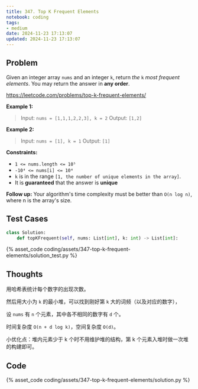 ```yaml
---
title: 347. Top K Frequent Elements
notebook: coding
tags:
- medium
date: 2024-11-23 17:13:07
updated: 2024-11-23 17:13:07
---
```

## Problem

Given an integer array `nums` and an integer `k`, return _the_ `k` _most frequent elements_. You may return the answer in **any order**.

<https://leetcode.com/problems/top-k-frequent-elements/>

**Example 1:**

> Input: `nums = [1,1,1,2,2,3], k = 2`
> Output: `[1,2]`

**Example 2:**

> Input: `nums = [1], k = 1`
> Output: `[1]`

**Constraints:**

- `1 <= nums.length <= 10⁵`
- `-10⁴ <= nums[i] <= 10⁴`
- `k` is in the range `[1, the number of unique elements in the array]`.
- It is **guaranteed** that the answer is **unique**

**Follow up:** Your algorithm's time complexity must be better than `O(n log n)`, where n is the array's size.

## Test Cases

``` python
class Solution:
    def topKFrequent(self, nums: List[int], k: int) -> List[int]:
```

{% asset_code coding/assets/347-top-k-frequent-elements/solution_test.py %}

## Thoughts

用哈希表统计每个数字的出现次数。

然后用大小为 `k` 的最小堆，可以找到刚好第 `k` 大的词频（以及对应的数字），

设 `nums` 有 `n` 个元素，其中各不相同的数字有 `d` 个。

时间复杂度 `O(n + d log k)`，空间复杂度 `O(d)`。

小优化点：堆内元素少于 k 个时不用维护堆的结构，第 k 个元素入堆时做一次堆的构建即可。

## Code

{% asset_code coding/assets/347-top-k-frequent-elements/solution.py %}
